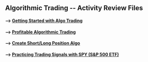 ## Algorithmic Trading -- Activity Review Files 

#### --> [Getting Started with Algo Trading](https://github.com/Mun-Min/ASU_2022_Bootcamp/blob/master/Activity_Files/14-Algorithmic-Trading/1/Activities/03-Stu_Algo_Trading/Unsolved/algo_trading.ipynb)

#### --> [Profitable Algorithmic Trading](https://github.com/Mun-Min/ASU_2022_Bootcamp/blob/master/Activity_Files/14-Algorithmic-Trading/1/Activities/05-Stu_Profitable_Algo_Trading/Unsolved/profitable_algo_trading.ipynb)

#### --> [Create Short/Long Position Algo](https://github.com/Mun-Min/ASU_2022_Bootcamp/blob/master/Activity_Files/14-Algorithmic-Trading/1/Activities/07-Stu_Short_Position_Algorithm/Unsolved/create_a_short_position_algorithm.ipynb)

#### --> [Practicing Trading Signals with SPY (S&P 500 ETF)](https://github.com/Mun-Min/ASU_2022_Bootcamp/blob/master/Activity_Files/14-Algorithmic-Trading/1/Activities/07-Stu_Short_Position_Algorithm/Unsolved/short_long_SPY.ipynb)